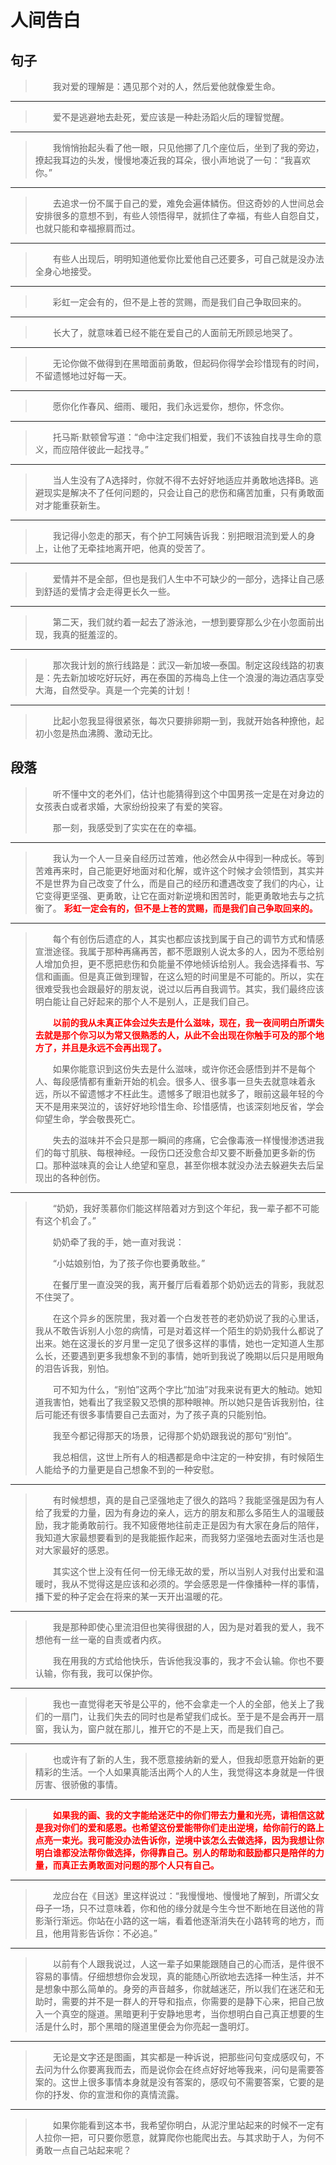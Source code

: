 # 人间告白

## 句子

> 　　我对爱的理解是：遇见那个对的人，然后爱他就像爱生命。
>
---
> 　　爱不是逃避地去赴死，爱应该是一种赴汤蹈火后的理智觉醒。
>
---
> 　　我悄悄抬起头看了他一眼，只见他挪了几个座位后，坐到了我的旁边，撩起我耳边的头发，慢慢地凑近我的耳朵，很小声地说了一句：“我喜欢你。”
>
---
> 　　去追求一份不属于自己的爱，难免会遍体鳞伤。但这奇妙的人世间总会安排很多的意想不到，有些人领悟得早，就抓住了幸福，有些人自怨自艾，也就只能和幸福擦肩而过。
>
---
> 　　有些人出现后，明明知道他爱你比爱他自己还要多，可自己就是没办法全身心地接受。
>
---
> 　　彩虹一定会有的，但不是上苍的赏赐，而是我们自己争取回来的。
>
---
> 　　长大了，就意味着已经不能在爱自己的人面前无所顾忌地哭了。
>
---
> 　　无论你做不做得到在黑暗面前勇敢，但起码你得学会珍惜现有的时间，不留遗憾地过好每一天。
>
---
> 　　愿你化作春风、细雨、暖阳，我们永远爱你，想你，怀念你。
>
---
> 　　托马斯·默顿曾写道：“命中注定我们相爱，我们不该独自找寻生命的意义，而应陪伴彼此一起找寻。”
>
---
> 　　当人生没有了A选择时，你就不得不去好好地适应并勇敢地选择B。逃避现实是解决不了任何问题的，只会让自己的悲伤和痛苦加重，只有勇敢面对才能重获新生。
>
---
> 　　我记得小忽走的那天，有个护工阿姨告诉我：别把眼泪流到爱人的身上，让他了无牵挂地离开吧，他真的受苦了。
>
---
> 　　爱情并不是全部，但也是我们人生中不可缺少的一部分，选择让自己感到舒适的爱情才会走得更长久一些。
>
---
> 　　第二天，我们就约着一起去了游泳池，一想到要穿那么少在小忽面前出现，我真的挺羞涩的。
>
---
> 　　那次我计划的旅行线路是：武汉—新加坡—泰国。制定这段线路的初衷是：先去新加坡吃好玩好，再在泰国的苏梅岛上住一个浪漫的海边酒店享受大海，自然受孕。真是一个完美的计划！
>
---
> 　　比起小忽我显得很紧张，每次只要排卵期一到，我就开始各种撩他，起初小忽是热血沸腾、激动无比。
>

## 段落

> 　　听不懂中文的老外们，估计也能猜得到这个中国男孩一定是在对身边的女孩表白或者求婚，大家纷纷投来了有爱的笑容。
>
> 　　那一刻，我感受到了实实在在的幸福。
---
> 　　我认为一个人一旦亲自经历过苦难，他必然会从中得到一种成长。等到苦难再来时，自己能更好地面对和化解，或许这个时候才会领悟到，其实并不是世界为自己改变了什么，而是自己的经历和遭遇改变了我们的内心，让它变得更坚强、更勇敢，让它在面对新逆境和困苦时，能更勇敢地去与之抗衡了。 <font color=red>**彩虹一定会有的，但不是上苍的赏赐，而是我们自己争取回来的。**</font>
---
> 　　每个有创伤后遗症的人，其实也都应该找到属于自己的调节方式和情感宣泄途径。我属于那种再痛再苦，都不愿跟别人说太多的人，因为不愿给别人增加负担，更不愿把悲伤和负能量不停地倾诉给别人。我会选择看书、写信和画画。但是真正做到理智，在这么短的时间里是不可能的。所以，实在很难受我也会跟最好的朋友说，说过以后再自我调节。其实，我们最终应该明白能让自己好起来的那个人不是别人，正是我们自己。
>
> 　　<font color=red>**以前的我从未真正体会过失去是什么滋味，现在，我一夜间明白所谓失去就是那个你习以为常又很熟悉的人，从此不会出现在你触手可及的那个地方了，并且是永远不会再出现了。**</font>
>
> 　　如果你能意识到这份失去是什么滋味，或许你还会感悟到并不是每个人、每段感情都有重新开始的机会。很多人、很多事一旦失去就意味着永远，所以不留遗憾才不枉此生。遗憾多了眼泪也就多了，眼前这最年轻的今天不是用来哭泣的，该好好地珍惜生命、珍惜感情，也该深刻地反省，学会仰望生命，学会敬畏死亡。
>
> 　　失去的滋味并不会只是那一瞬间的疼痛，它会像毒液一样慢慢渗透进我们的每寸肌肤、每根神经。一段伤口还没愈合却又要不断叠加更多新的伤口。那种滋味真的会让人绝望和窒息，甚至你根本就没办法去躲避失去后呈现出的各种创伤。
---
> 　　“奶奶，我好羡慕你们能这样陪着对方到这个年纪，我一辈子都不可能有这个机会了。”
>
> 　　奶奶牵了我的手，她一直对我说：
>
> 　　“小姑娘别怕，为了孩子你也要勇敢些。”
>
> 　　在餐厅里一直没哭的我，离开餐厅后看着那个奶奶远去的背影，我就忍不住哭了。
>
> 　　在这个异乡的医院里，我对着一个白发苍苍的老奶奶说了我的心里话，我从不敢告诉别人小忽的病情，可是对着这样一个陌生的奶奶我什么都说了出来。她在这漫长的岁月里一定见了很多这样的事情，她也一定知道人生那么长，还要遇到更多我想象不到的事情，她听到我说了晚期以后只是用眼角的泪告诉我，别怕。
>
> 　　可不知为什么，“别怕”这两个字比“加油”对我来说有更大的触动。她知道我害怕，她看出了我坚毅又恐惧的那种眼神。所以她只是告诉我别怕，往后可能还有很多事情要自己去面对，为了孩子真的只能别怕。
>
> 　　我至今都记得那天的场景，记得那个奶奶跟我说的那句“别怕”。
>
> 　　我总相信，这世上所有人的相遇都是命中注定的一种安排，有时候陌生人能给予的力量更是自己想象不到的一种安慰。
---
> 　　有时候想想，真的是自己坚强地走了很久的路吗？我能坚强是因为有人给了我爱的力量，因为有身边的亲人，远方的朋友和那么多陌生人的温暖鼓励，我才能勇敢前行。我不知疲倦地往前走正是因为有大家在身后的陪伴，我知道大家最想要看到的是我能振作起来，而我努力坚强地去面对生活也是对大家最好的感恩。
>
> 　　其实这个世上没有任何一份无缘无故的爱，所以当别人对我付出爱和温暖时，我从不觉得这是应该和必须的。学会感恩是一件像播种一样的事情，播下爱的种子定会在将来的某一天开出温暖的花。
---
> 　　我是那种即使心里流泪但也笑得很甜的人，因为是对着我的爱人，我不想他有一丝一毫的自责或者内疚。
>
> 　　我在用我的方式给他快乐，告诉他我没事的，我才不会认输。你也不要认输，你有我，我可以保护你。
---
> 　　我也一直觉得老天爷是公平的，他不会拿走一个人的全部，他关上了我们的一扇门，让我们失去的同时也是希望我们成长。至于是不是会再开一扇窗，我认为，窗户就在那儿，推开它的不是上天，而是我们自己。
---
> 　　也或许有了新的人生，我不愿意接纳新的爱人，但我却愿意开始新的更精彩的生活。一个人如果真能活出两个人的人生，我觉得这本身就是一件很厉害、很骄傲的事情。
---
> 　　<font color=red>**如果我的画、我的文字能给迷茫中的你们带去力量和光亮，请相信这就是我对你们的爱和感恩。也希望这份爱能带你们走出逆境，给你前行的路上点亮一束光。我可能没办法告诉你，逆境中该怎么去做选择，因为我想让你明白谁都没法帮你做选择，你得靠自己。别人的帮助和鼓励都只是陪伴的力量，而真正去勇敢面对问题的那个人只有自己。**</font>
---
> 　　龙应台在《目送》里这样说过：“我慢慢地、慢慢地了解到，所谓父女母子一场，只不过意味着，你和他的缘分就是今生今世不断地在目送他的背影渐行渐远。你站在小路的这一端，看着他逐渐消失在小路转弯的地方，而且，他用背影告诉你：不必追。”
---
> 　　以前有个人跟我说过，人这一辈子如果能跟随自己的心而活，是件很不容易的事情。仔细想想你会发现，真的能随心所欲地去选择一种生活，并不是想象中那么简单的。身旁的声音越多，你就越迷茫，所以我们在迷茫和无助时，需要的并不是一群人的开导和指点，你需要的是静下心来，把自己放入一个真空的隧道。黑暗更利于安静地思考，当你想明白自己真正想要的生活是什么时，那个黑暗的隧道里便会为你亮起一盏明灯。
---
> 　　无论是文字还是图画，其实都是一种诉说，把那些问句变成感叹句，不去问为什么你要离我而去，而是说你会在终点好好地等我来，问句是需要答案的。这世上很多事情本身就是没有答案的，感叹句不需要答案，它要的是你的抒发、你的宣泄和你的真情流露。
---
> 　　如果你能看到这本书，我希望你明白，从泥泞里站起来的时候不一定有人拉你一把，可只要你愿意，就算爬你也能爬出去。与其求助于人，为何不勇敢一点自己站起来呢？